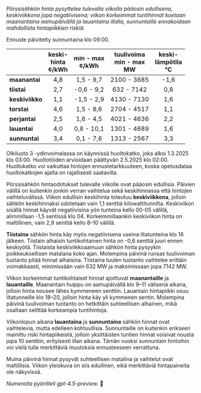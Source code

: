 *Pörssisähkön hinta pysyttelee tulevalla viikolla pääosin edullisena, keskiviikkona jopa negatiivisena; viikon korkeimmat tuntihinnat koetaan maanantaina aamupäivällä ja lauantaina illalla, sunnuntaille ennakoidaan mahdollista hintapiikkien riskiä.*

Ennuste päivitetty sunnuntaina klo 09:00.

|              | keski-<br>hinta<br>¢/kWh | min - max<br>¢/kWh | tuulivoima<br>min - max<br>MW | keski-<br>lämpötila<br>°C |
|:-------------|:----------------:|:----------------:|:-------------:|:-------------:|
| **maanantai**   |       4,8        |      1,5 - 9,7     |      2100 - 3685     |       -1,6      |
| **tiistai**     |       2,7        |     -0,6 - 9,2     |      632 - 7142      |        0,8      |
| **keskiviikko** |       1,1        |     -1,5 - 2,9     |      4130 - 7130     |        1,6      |
| **torstai**     |       4,6        |      1,5 - 8,6     |      2704 - 4517     |        1,1      |
| **perjantai**   |       2,5        |      1,6 - 4,5     |      4021 - 4636     |        2,2      |
| **lauantai**    |       4,0        |      0,8 - 10,1    |      1301 - 4689     |        1,6      |
| **sunnuntai**   |       3,4        |      0,1 - 7,6     |      1313 - 2567     |        3,3      |

Olkiluoto 3 -ydinvoimalassa on käynnissä huoltokatko, joka alkoi 1.3.2025 klo 03:00. Huoltotöiden arvioidaan päättyvän 2.5.2025 klo 02:00. Huoltokatko voi vaikuttaa hintojen ennustetarkkuuteen, koska opetusdataa huoltokatkojen ajalta on rajallisesti saatavilla.

Pörssisähkön hintaodotukset tulevalle viikolle ovat pääosin edullisia. Päivien välillä on kuitenkin jonkin verran vaihtelua sekä keskihinnassa että hintojen vaihteluvälissä. Viikon edullisin keskihinta toteutuu **keskiviikkona**, jolloin sähkön keskihinnaksi odotetaan vain 1,1 senttiä kilowattitunnilta. Keskiviikon sisällä hinnat käyvät negatiivisina yön tunteina kello 00-05 välillä, alimmillaan -1,5 sentissä klo 04. Korkeimmillaankin keskiviikon hinta on maltillinen, vain 2,9 senttiä kello 8–10 välillä.

**Tiistaina** sähkön hinta käy myös negatiivisena useina iltatunteina klo 16 jälkeen. Tiistain alhaisin tuntikohtainen hinta on -0,6 senttiä juuri ennen keskiyötä. Tiistaista keskiviikkoaamuun sähkön hinta pysyykin poikkeuksellisen matalana koko ajan. Molempina päivinä runsas tuulivoiman tuotanto pitää hinnat alhaisina. Tiistaina tuulen tuotanto vaihtelee erittäin voimakkaasti, minimissään vain 632 MW ja maksimissaan jopa 7142 MW.

Viikon korkeimmat tuntikohtaiset hinnat ajoittuvat **maanantaille** ja **lauantaille**. Maanantain huippu on aamupäivällä klo 9–11 välisenä aikana, jolloin hinta nousee lähes kymmeneen senttiin. Lauantain hintapiikki osuu iltatunneille klo 18–20, jolloin hinta käy yli kymmenen sentin. Molempina päivinä tuulivoiman tuotanto on hetkittäin suhteellisen alhainen, mikä osaltaan selittää korkeampia tuntihintoja.

Viikonlopun aikana **lauantaina** ja **sunnuntaina** sähkön hinnat ovat vaihtelevia, mutta edelleen kohtuullisia. Sunnuntaille on kuitenkin erikseen mainittu riski hintapiikeistä, jolloin yksittäisten tuntien hinnat voisivat nousta jopa 10 senttiin, erityisesti illan aikana. Tämän vuoksi sunnuntain hintoihin voi vielä tulla merkittäviä muutoksia ennusteeseen verrattuna.

Muina päivinä hinnat pysyvät suhteellisen matalina ja vaihtelut ovat maltillisia. Viikon yleiskuva on siis edullinen, eikä merkittäviä hintapaineita ole näkyvissä.

*Numeroita pyöritteli gpt-4.5-preview.* 🍃
